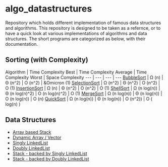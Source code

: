 # algo_datastructures
Repository which holds different implementation of famous data structures and algorithms. This repository is designed to be taken as a refernce, or to have a quick look at various implementations of algorithms and data structures. The short programs are categorized as below, with their documentation. 

## Sorting (with Complexity)

Algorithm | Time Complexity Best | Time Complexity Average | Time Complexity Worst | Space Complexity
--- | --- | --- | ---
[BubbleSort](src/algo/sort/BubbleSort.java) | &Omega; (n) | &Theta; (n^2) | &Omicron; (n^2) | &Omicron (1)
[SelectionSort](src/algo/sort/SelectionSort.java) | &Omega; (n^2) | &Theta; (n^2) | &Omicron; (n^2) | &Omicron; (1)
[InsertionSort](src/algo/sort/InsertionSort.java) | &Omega; (n) | &Theta; (n^2) | &Omicron; (n^2) | &Omicron; (1) 
[ShellSort](src/algo/sort/ShellSort.java) | &Omega; (n log(n)) | &Theta; (n log(n)^2) | &Omicron; (n log(n)^2) | &Omicron; (1) 
[MergeSort](src/algo/sort/MergeSort.java) | &Omega; (n log(n)) | &Theta; (n log(n)) | &Omicron; (n log(n)) | &Omicron; (n) 
[QuickSort](src/algo/sort/QuickSort.java) | &Omega; (n log(n)) | &Theta; (n log(n)) | &Omicron; (n^2)) | &Omicron; ( log(n) )

## Data Structures
* [Array based Stack](src/data/structure/Stack.java)
* [Dynamic Array / Vector ](src/data/structure/Vector.java)
* [Singly LinkedList](src/data/structure/SinglyLinkedList.java)
* [Doubly LinkedList](src/data/structure/DoublyLinkedList.java)
* [Stack - backed by Singly LinkedList](src/data/structure/StackSLL.java)
* [Stack - backed by Doubly LinkedList](src/data/structure/StackDLL.java)
